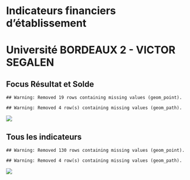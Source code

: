 Indicateurs financiers d’établissement
================

# Université BORDEAUX 2 - VICTOR SEGALEN

## Focus Résultat et Solde

    ## Warning: Removed 19 rows containing missing values (geom_point).

    ## Warning: Removed 4 row(s) containing missing values (geom_path).

![](université_bordeaux_2___victor_segalen_files/figure-gfm/etab.focus-1.png)<!-- -->

## Tous les indicateurs

    ## Warning: Removed 130 rows containing missing values (geom_point).

    ## Warning: Removed 4 row(s) containing missing values (geom_path).

![](université_bordeaux_2___victor_segalen_files/figure-gfm/etab-1.png)<!-- -->

